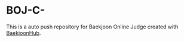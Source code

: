 # BOJ-C-
This is a auto push repository for Baekjoon Online Judge created with [BaekjoonHub](https://github.com/BaekjoonHub/BaekjoonHub).
